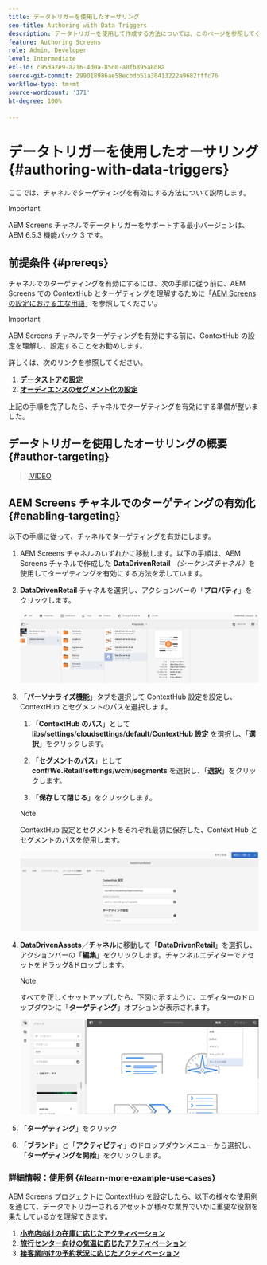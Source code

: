 ```yaml
---
title: データトリガーを使用したオーサリング
seo-title: Authoring with Data Triggers
description: データトリガーを使用して作成する方法については、このページを参照してください。
feature: Authoring Screens
role: Admin, Developer
level: Intermediate
exl-id: c95da2e9-a216-4d0a-85d0-a0fb895a8d8a
source-git-commit: 299018986ae58ecbdb51a30413222a9682fffc76
workflow-type: tm+mt
source-wordcount: '371'
ht-degree: 100%

---
```


# データトリガーを使用したオーサリング {#authoring-with-data-triggers}

ここでは、チャネルでターゲティングを有効にする方法について説明します。

>[!IMPORTANT]
>
>AEM Screens チャネルでデータトリガーをサポートする最小バージョンは、AEM 6.5.3 機能パック 3 です。

## 前提条件 {#prereqs}

チャネルでのターゲティングを有効にするには、次の手順に従う前に、AEM Screens での ContextHub とターゲティングを理解するために「[AEM Screens の設定における主な用語](configuring-context-hub.md)」を参照してください。

>[!IMPORTANT]
>
>AEM Screens チャネルでターゲティングを有効にする前に、ContextHub の設定を理解し、設定することをお勧めします。

詳しくは、次のリンクを参照してください。

1. **[データストアの設定](configuring-context-hub.md)**
1. **[オーディエンスのセグメント化の設定](configuring-context-hub.md)**

上記の手順を完了したら、チャネルでターゲティングを有効にする準備が整いました。

## データトリガーを使用したオーサリングの概要 {#author-targeting}

>[!VIDEO](https://video.tv.adobe.com/v/31921)

## AEM Screens チャネルでのターゲティングの有効化 {#enabling-targeting}

以下の手順に従って、チャネルでターゲティングを有効にします。

1. AEM Screens チャネルのいずれかに移動します。以下の手順は、AEM Screens チャネルで作成した **DataDrivenRetail** *（シーケンスチャネル）*&#x200B;を使用してターゲティングを有効にする方法を示しています。

1. **DataDrivenRetail** チャネルを選択し、アクションバーの「**プロパティ**」をクリックします。

   ![screen_shot_2019-05-01at43332pm](assets/screen_shot_2019-05-01at43332pm.png)

1. 「**パーソナライズ機能**」タブを選択して ContextHub 設定を設定し、ContextHub とセグメントのパスを選択します。

   1. 「**ContextHub のパス**」として **libs**/**settings**/**cloudsettings**/**default**/**ContextHub 設定** を選択し、「**選択**」をクリックします。

   1. 「**セグメントのパス**」として **conf**/**We.Retail**/**settings**/**wcm**/**segments** を選択し、「**選択**」をクリックします。

   1. 「**保存して閉じる**」をクリックします。

   >[!NOTE]
   >
   >ContextHub 設定とセグメントをそれぞれ最初に保存した、Context Hub とセグメントのパスを使用します。

   ![screen_shot_2019-05-01at44030pm](assets/screen_shot_2019-05-01at44030pm.png)

1. **DataDrivenAssets**／**チャネル**&#x200B;に移動して「**DataDrivenRetail**」を選択し、アクションバーの「**編集**」をクリックします。チャンネルエディターでアセットをドラッグ&amp;ドロップします。

   >[!NOTE]
   >
   >すべてを正しくセットアップしたら、下図に示すように、エディターのドロップダウンに「**ターゲティング**」オプションが表示されます。

   ![screen_shot_2019-05-01at44231pm](assets/screen_shot_2019-05-01at44231pm.png)

1. 「**ターゲティング**」をクリック

1. 「**ブランド**」と「**アクティビティ**」のドロップダウンメニューから選択し、「**ターゲティングを開始**」をクリックします。

### 詳細情報：使用例 {#learn-more-example-use-cases}

AEM Screens プロジェクトに ContextHub を設定したら、以下の様々な使用例を通じて、データでトリガーされるアセットが様々な業界でいかに重要な役割を果たしているかを理解できます。

1. **[小売店向けの在庫に応じたアクティベーション](retail-inventory-activation.md)**
1. **[旅行センター向けの気温に応じたアクティベーション](local-temperature-activation.md)**
1. **[接客業向けの予約状況に応じたアクティベーション](hospitality-reservation-activation.md)**
